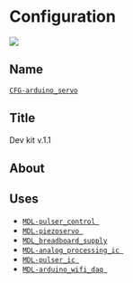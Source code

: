 # Configuration
![](viewme.jpg)

## Name
[`CFG-arduino_servo`]()

## Title
Dev kit v.1.1

## About

## Uses

* [`MDL-pulser_control `](../../electronic/modules/hardware/MDL-pulser_control)
* [`MDL-piezoservo `](../../electronic/modules/hardware/MDL-power_supply/MDL-piezoservo)
* [`MDL_breadboard_supply`](../../electronic/modules/hardware/MDL_breadboard_supply)
* [`MDL-analog_processing_ic `](../../electronic/modules/hardware/MDL-analog_processing_ic)
* [`MDL-pulser_ic `](../../electronic/modules/hardware/MDL-pulser_ic)
* [`MDL-arduino_wifi_daq `](../../electronic/modules/hardware/MDL-arduino_wifi_daq)


